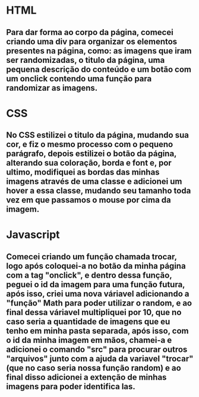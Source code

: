 # HTML
## Para dar forma ao corpo da página, comecei criando uma div para organizar os elementos presentes na página, como: as imagens que iram ser randomizadas, o titulo da página, uma pequena descrição do conteúdo e um botão com um onclick contendo uma função para randomizar as imagens.
# CSS
## No CSS estilizei o titulo da página, mudando sua cor, e fiz o mesmo processo com o pequeno parágrafo, depois estilizei o botão da página, alterando sua coloração, borda e font e, por ultimo, modifiquei as bordas das minhas imagens através de uma classe e adicionei um hover a essa classe, mudando seu tamanho toda vez em que passamos o mouse por cima da imagem.
# Javascript
##  Comecei criando um função chamada trocar, logo após coloquei-a no botão da minha página com a tag "onclick", e dentro dessa função, peguei o id da imagem para uma função futura, após isso, criei uma nova váriavel adicionando a "função" Math para poder utilizar o random, e ao final dessa váriavel multipliquei por 10, que no caso seria a quantidade de imagens que eu tenho em minha pasta separada, após isso, com o id da minha imagem em mãos, chamei-a e adicionei o comando "src" para procurar outros "arquivos" junto com a ajuda da variavel "trocar" (que no caso seria nossa função random) e ao final disso adicionei a extenção de minhas imagens para poder identifica las.

